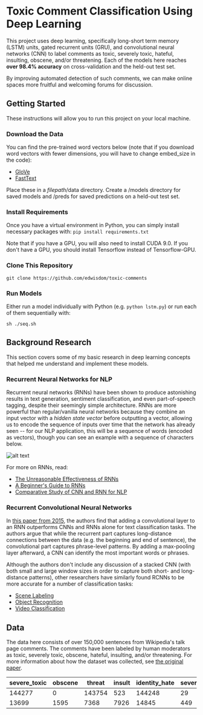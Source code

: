 # Toxic Comment Classification Using Deep Learning

This project uses deep learning, specifically long-short term memory (LSTM) units, gated recurrent units (GRU), and convolutional neural networks (CNN) to label comments as toxic, severely toxic, hateful, insulting, obscene, and/or threatening. Each of the models here reaches **over 98.4% accuracy** on cross-validation and the held-out test set.

By improving automated detection of such comments, we can make online spaces more fruitful and welcoming forums for discussion. 

## Getting Started

These instructions will allow you to run this project on your local machine. 

### Download the Data

You can find the pre-trained word vectors below (note that if you download word vectors with fewer dimensions, you will have to change embed_size in the code):
- [GloVe](https://nlp.stanford.edu/projects/glove/ "GloVe Embeddings")
- [FastText](https://fasttext.cc/docs/en/english-vectors.html "FastText Embeddings")

Place these in a *filepath*/data directory. Create a /models directory for saved models and /preds for saved predictions on a held-out test set.

### Install Requirements

Once you have a virtual environment in Python, you can simply install necessary packages with: `pip install requirements.txt`

Note that if you have a GPU, you will also need to install CUDA 9.0. If you don't have a GPU, you should install Tensorflow instead of Tensorflow-GPU. 

### Clone This Repository

```
git clone https://github.com/edwisdom/toxic-comments
```

### Run Models

Either run a model individually with Python (e.g. `python lstm.py`) or run each of them sequentially with:

```
sh ./seq.sh
```

## Background Research

This section covers some of my basic research in deep learning concepts that helped me understand and implement these models.

### Recurrent Neural Networks for NLP

Recurrent neural networks (RNNs) have been shown to produce astonishing results in text generation, sentiment classification, and even part-of-speech tagging, despite their seemingly simple architecture. RNNs are more powerful than regular/vanilla neural networks because they combine an input vector with a *hidden state vector* before outputting a vector, allowing us to encode the sequence of inputs over time that the network has already seen -- for our NLP application, this will be a sequence of words (encoded as vectors), though you can see an example with a sequence of characters below. 

![alt text][rnn]

[rnn]: https://karpathy.github.io/assets/rnn/charseq.jpeg "An example RNN with 4-dimensional input and output layers, and a hidden layer of 3 units (neurons). This diagram shows the activations in the forward pass when the RNN is fed the characters 'hell' as input. The output layer contains confidences the RNN assigns for the next character (vocabulary is h,e,l,o); We want the green numbers to be high and red numbers to be low."

For more on RNNs, read:
- [The Unreasonable Effectiveness of RNNs](https://karpathy.github.io/2015/05/21/rnn-effectiveness/)
- [A Beginner's Guide to RNNs](https://deeplearning4j.org/lstm.html)
- [Comparative Study of CNN and RNN for NLP](https://arxiv.org/pdf/1702.01923.pdf)

### Recurrent Convolutional Neural Networks

In [this paper from 2015](http://www.deeplearningitalia.com/wp-content/uploads/2017/12/Dropbox_Recurrent-Convolutional-Neural-Networks-for-Text-Classification.pdf), the authors find that adding a convolutional layer to an RNN outperforms CNNs and RNNs alone for text classification tasks. The authors argue that while the recurrent part captures long-distance connections between the data (e.g. the beginning and end of sentence), the convolutional part captures phrase-level patterns. By adding a max-pooling layer afterward, a CNN can identify the most important words or phrases.

Although the authors don't include any discussion of a stacked CNN (with both small and large window sizes in order to capture both short- and long-distance patterns), other researchers have similarly found RCNNs to be more accurate for a number of classification tasks:

- [Scene Labeling](http://proceedings.mlr.press/v32/pinheiro14.pdf)
- [Object Recognition](https://www.cv-foundation.org/openaccess/content_cvpr_2015/papers/Liang_Recurrent_Convolutional_Neural_2015_CVPR_paper.pdf)
- [Video Classification](http://ieeexplore.ieee.org/document/7552971/)

## Data

The data here consists of over 150,000 sentences from Wikipedia's talk page comments. The comments have been labeled by human moderators as toxic, severely toxic, obscene, hateful, insulting, and/or threatening. For more information about how the dataset was collected, see [the original paper](https://arxiv.org/pdf/1610.08914.pdf).

|severe_toxic|obscene|threat|insult|identity_hate|severe_toxic|0|1|0|1|0|1|0|1|0|1|toxic|0|1|
|--- |--- |--- |--- |--- |--- |--- |--- |--- |--- |--- |--- |--- |--- |--- |--- |--- |--- |--- |
|144277|0|143754|523|144248|29|143744|533|144174|103|
|13699|1595|7368|7926|14845|449|7950|7344|13992|1302|
